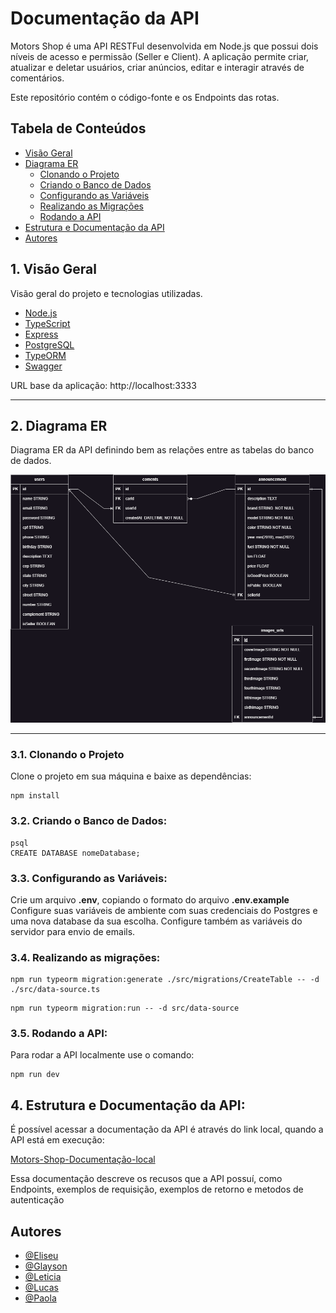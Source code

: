 # Documentação da API

Motors Shop é uma API RESTFul desenvolvida em Node.js que possui dois níveis de acesso e permissão (Seller e Client). A aplicação permite criar, atualizar e deletar usuários, criar anúncios, editar e interagir através de comentários.

Este repositório contém o código-fonte e os Endpoints das rotas.

## Tabela de Conteúdos

- [Visão Geral](#1-visão-geral)
- [Diagrama ER](#2-diagrama-er)
    - [Clonando o Projeto](#31-clonando-o-projeto)
    - [Criando o Banco de Dados](#32-criando-o-banco-de-dados)
    - [Configurando as Variáveis](#33-configurando-as-variáveis-de-ambiente)
    - [Realizando as Migrações](#34-realizando-as-migrações)
    - [Rodando a API](#35-rodando-a-api)
- [Estrutura e Documentação da API](#4-estrutura-da-api)
- [Autores](#autores)

## 1. Visão Geral
Visão geral do projeto e tecnologias utilizadas.

- [Node.js](https://nodejs.org/)
- [TypeScript](https://www.typescriptlang.org/)
- [Express](https://expressjs.com/)
- [PostgreSQL](https://www.postgresql.org/)
- [TypeORM](https://typeorm.io/)
- [Swagger](https://swagger.io/)

URL base da aplicação: http://localhost:3333

---

## 2. Diagrama ER
Diagrama ER da API definindo bem as relações entre as tabelas do banco de dados.

![Diagrama do projeto com suas relações!](https://github.com/Kenzie-Kars-G-29/Back-End-Workscpace/blob/develop/DER.png)

---

### 3.1. Clonando o Projeto

Clone o projeto em sua máquina e baixe as dependências:

```
npm install
```
### 3.2. Criando o Banco de Dados:

```
psql
CREATE DATABASE nomeDatabase;
```

### 3.3. Configurando as Variáveis:

Crie um arquivo **.env**, copiando o formato do arquivo **.env.example**
Configure suas variáveis de ambiente com suas credenciais do Postgres e uma nova database da sua escolha. Configure também as variáveis do servidor para envio de emails.

### 3.4. Realizando as migrações:

```
npm run typeorm migration:generate ./src/migrations/CreateTable -- -d ./src/data-source.ts
```
```
npm run typeorm migration:run -- -d src/data-source
```

### 3.5. Rodando a API:

Para rodar a API localmente use o comando:

```
npm run dev
```
## 4. Estrutura e Documentação da API:

É possível acessar a documentação da API é através do link local, quando a API está em execução:

[Motors-Shop-Documentação-local](http://localhost:3333/api-docs/)

Essa documentação descreve os recusos que a API possuí, como Endpoints, exemplos de requisição, exemplos de retorno e metodos de autenticação

## Autores

- [@Eliseu](https://github.com/EliseuAndrade26)
- [@Glayson](https://github.com/Glayson7)
- [@Leticia](https://github.com/leticiamontilha)
- [@Lucas](https://github.com/Dev3lopmentM4chine)
- [@Paola](https://github.com/paolarosa)
